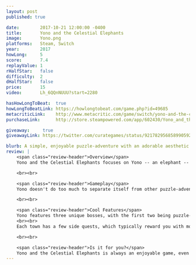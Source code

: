 ```yaml
---
layout: post
published: true

date:        2017-10-21 12:00:00 -0400
title:       Yono and the Celestial Elephants
image:       Yono.png
platforms:   Steam, Switch
year:        2017
howLong:     5
score:       7.4
replayValue: 1
rHalfStar:   false
difficulty:  2
dHalfStar:   false
price:       15
video:       Lh_6QQnNUUU?start=2280

hasHowLongToBeat:  true
howLongToBeatLink: https://howlongtobeat.com/game.php?id=49685
metacriticLink:    http://www.metacritic.com/game/switch/yono-and-the-celestial-elephants
purchaseLink:      http://store.steampowered.com/app/602430/Yono_and_the_Celestial_Elephants/

giveaway:     true
giveawayLink: https://twitter.com/curategames/status/921782956858990592

blurb: A simple, enjoyable puzzle-adventure with an adorable aesthetic and kind-hearted story.
review: |
    <span class="review-header">Overview</span>
    Yono and the Celestial Elephants focuses on Yono -- an elephant -- as he goes on a small adventure to understand his place in the world. As an elephant, the inhabitants regard Yono as a god who is capable of greatness. This leads him to travelling around to different areas, each with their own theme, solving environmental puzzles to advance further. These puzzles usually entail pushing around boxes to trigger chain reactions, navigating moving platforms, and using Yono's trunk to spit peanuts, spray water, or expel fire. These puzzles gradually ramp up in difficulty throughout the game, becoming more complex and involving more elements, but never provide too much of a challenge. Between solving puzzles, Yono visits towns in new areas, speaking with the townsfolk to learn more about that town's people and what the problem is that needs to be fixed. These small conversations build up the lore of the world and provide a nice break from the puzzle-solving. Every element of the game has an adorable aesthetic, with bright colors and plushy people, making for a fun, feel-good adventure.

    <br><br>

    <span class="review-header">Gameplay</span>
    Yono doesn't do too much to separate itself from other puzzle-adventures, but still has well-crafted, enjoyable gameplay. The main gameplay element is solving environmental puzzles, with each area introducing new ideas. Every puzzle uses the same, basic tools that Yono always has -- his body, back, and trunk. Yono can push around various blocks, such as wooden boxes or ice cubes, moving them onto switches or blocking hazards. He can pick up items, like keys, to unlock doors and progress to the next room. His trunk is his most versatile tool, which lets him inhale different materials to interact with the environment. He can spit peanuts at balloons or triggers, spray water to put out flames, or inhale hot peppers to burn things. Yono never receives more abilities, but each of his inherit tools are used in new ways throughout the adventure, and the puzzles never feel repetitive because of this. Some puzzles include enemies that Yono can bash his body into to hit, and while they never provide a real challenge, they're used sparingly enough to add a nice distraction to the regular puzzling-solving. As you go around completing puzzles, there are pots and jars you can break to earn money and regain health. The money is used for changing Yono's elephant skin at any a shop in each of the town's, and more skins are unlocked as you progress through the game.

    <br><br>

    <span class="review-header">Cool Features</span>
    Yono features three unique bosses, with the first two being puzzle-focused, and the last one being more combat-focused. They're a strong addition and do a great job of breaking up the usual puzzles.
    <br><br>
    Each town has a few side quests, which typically reward you with money, hearts containers, or letters. Four heart containers can be converted into an extra health upgrade for Yono. The letters, which are unlocked about halfway through the game, can be converted into story entries which reveal more about the legacy of past elephants that roamed the world.

    <br><br>

    <span class="review-header">Is it for you?</span>
    Yono and the Celestial Elephants is always an enjoyable game, even if it never steps out of its comfort zone to try something new. Each area of the game is unique and builds upon the previous areas, giving the game a good sense of progression and making the adventure feel just a little more grand. The puzzles will never provide you with too much of a challenge, but they're still fun to work through and you'll feel accomplished each time, especially with the more intricate puzzles towards the end. Every aspect of the game is adorable, from the art to the dialogue, and if you find that appealing and like puzzle-solving, then you should pick up Yono.
---
```

